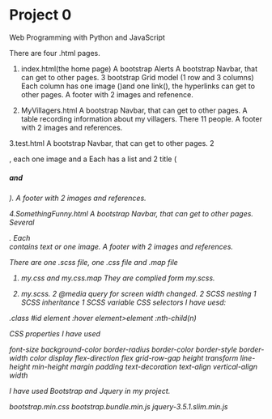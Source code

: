 # Project 0

Web Programming with Python and JavaScript


There are four .html pages. 

1. index.html(the home page)
A bootstrap Alerts
A bootstrap Navbar, that can get to other pages.
3 bootstrap Grid model (1 row and 3 columns)
Each column has one image (<img>)and one link(<a>), the hyperlinks can get to other pages.
A footer with 2 images and refenence.  

2. MyVillagers.html
A bootstrap Navbar, that can get to other pages.
A table recording information about my villagers. There 11 people.
A footer with 2 images and  references.  

3.test.html
A bootstrap Navbar, that can get to other pages.
2 <div>, each one image and a <span>
Each <span> has a list and 2 title (<h5> and <h6>).
A footer with 2 images and  references. 

4.SomethingFunny.html
A bootstrap Navbar, that can get to other pages.
Several <div>. Each <div> contains text or one image.
A footer with 2 images and  references. 





There are one .scss file, one .css file and .map file

1. my.css and my.css.map
They are complied form my.scss.

2. my.scss.
2 @media query for screen width changed.
2 SCSS nesting
1 SCSS inheritance
1 SCSS variable
CSS selectors I have uesd:  

.class 
#id 
element
:hover
element>element
:nth-child(n)


CSS properties I have used		

font-size
background-color
border-radius
border-color
border-style
border-width
color
display
flex-direction
flex
grid-row-gap
height
transform
line-height
min-height
margin
padding
text-decoration
text-align
vertical-align
width



I have used Bootstrap and Jquery in my project.

bootstrap.min.css
bootstrap.bundle.min.js
jquery-3.5.1.slim.min.js

